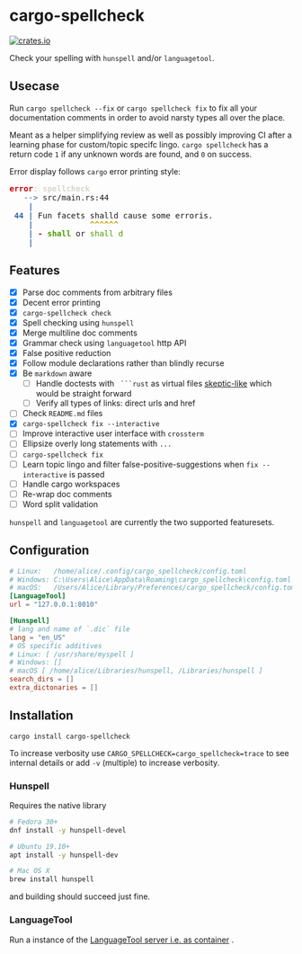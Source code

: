# cargo-spellcheck

[![crates.io](https://img.shields.io/crates/v/cargo_spellcheck.svg)](https://crates.io/crates/cargo-spellcheck)

Check your spelling with `hunspell` and/or `languagetool`.

## Usecase

Run `cargo spellcheck --fix` or `cargo spellcheck fix` to fix all your documentation comments
in order to avoid narsty types all over the place.

Meant as a helper simplifying review as well as possibly improving CI
after a learning phase for custom/topic specifc lingo.
`cargo spellcheck` has a return code `1` if any unknown words are found, and `0` on success.

Error display follows `cargo` error printing style:

<pre><font color="#CC0000"><b>error</b></font><font color="#D3D7CF"><b>: spellcheck</b></font>
<font color="#3465A4">   --&gt;</font> src/main.rs:44
<font color="#3465A4"><b>    |</b></font>
<font color="#3465A4"><b> 44 |</b></font> Fun facets shalld cause some erroris.
<font color="#3465A4"><b>    |</b></font><font color="#C4A000"><b>            ^^^^^^</b></font>
<font color="#3465A4"><b>    |</b></font><font color="#CC0000"><b> - </b></font><font color="#4E9A06"><b>shall</b></font> or <font color="#4E9A06">shall d</font>
<font color="#3465A4"><b>    |</b></font>
</pre>


## Features

* [x] Parse doc comments from arbitrary files
* [x] Decent error printing
* [x] `cargo-spellcheck check`
* [x] Spell checking using `hunspell`
* [x] Merge multiline doc comments
* [x] Grammar check using `languagetool` http API
* [x] False positive reduction
* [x] Follow module declarations rather than blindly recurse
* [x] Be `markdown` aware
  * [ ] Handle doctests with ` ```rust` as virtual files [skeptic-like](https://github.com/budziq/rust-skeptic/blob/master/src/skeptic/lib.rs#L240-L259) which would be straight forward
  * [ ] Verify all types of links: direct urls and href
* [ ] Check `README.md` files
* [x] `cargo-spellcheck fix --interactive`
* [ ] Improve interactive user interface with `crossterm`
* [ ] Ellipsize overly long statements with `...`
* [ ] `cargo-spellcheck fix`
* [ ] Learn topic lingo and filter false-positive-suggestions when `fix --interactive` is passed
* [ ] Handle cargo workspaces
* [ ] Re-wrap doc comments
* [ ] Word split validation

`hunspell` and `languagetool` are currently the two supported featuresets.


## Configuration

```toml
# Linux:   /home/alice/.config/cargo_spellcheck/config.toml
# Windows: C:\Users\Alice\AppData\Roaming\cargo_spellcheck\config.toml
# macOS:   /Users/Alice/Library/Preferences/cargo_spellcheck/config.toml
[LanguageTool]
url = "127.0.0.1:8010"

[Hunspell]
# lang and name of `.dic` file
lang = "en_US"
# OS specific additives
# Linux: [ /usr/share/myspell ]
# Windows: []
# macOS [ /home/alice/Libraries/hunspell, /Libraries/hunspell ]
search_dirs = []
extra_dictonaries = []
```

## Installation

`cargo install cargo-spellcheck`

To increase verbosity use `CARGO_SPELLCHECK=cargo_spellcheck=trace` to see internal details or
add `-v` (multiple) to increase verbosity.

### Hunspell

Requires the native library

```sh
# Fedora 30+
dnf install -y hunspell-devel

# Ubuntu 19.10+
apt install -y hunspell-dev

# Mac OS X
brew install hunspell
```

and building should succeed just fine.

### LanguageTool

Run a instance of the [LanguageTool server i.e. as container](https://hub.docker.com/r/erikvl87/languagetool) .
